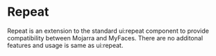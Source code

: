 # Repeat

Repeat is an extension to the standard ui:repeat component to provide compatibility between
Mojarra and MyFaces. There are no additonal features and usage is same as ui:repeat.
